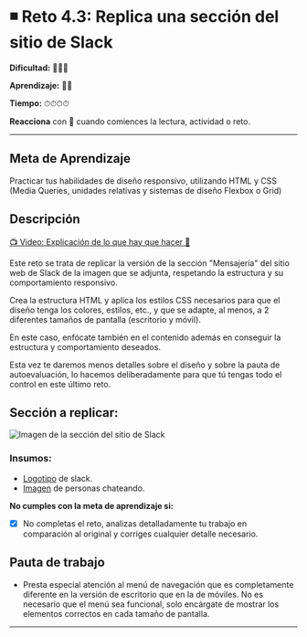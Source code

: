 # ◾ Reto 4.3: Replica una sección del sitio de Slack

**Dificultad:** 🌻🌻🌻 

**Aprendizaje:** 🍯🍯 

**Tiempo:** ⏱⏱⏱⏱ 

**Reacciona** con 👀 cuando comiences la lectura, actividad o reto.

---

## Meta de Aprendizaje

Practicar tus habilidades de diseño responsivo, utilizando HTML y CSS (Media Queries, unidades relativas y sistemas de diseño Flexbox o Grid)

## Descripción

[📺 Video: Explicación de lo que hay que hacer 🌟](https://www.loom.com/share/38d429a4366a4c6dbeb258200b8d71cb)

Este reto se trata de replicar la versión de la sección "Mensajería" del sitio web de Slack de la imagen que se adjunta, respetando la estructura y su comportamiento responsivo.

Crea la estructura HTML y aplica los estilos CSS necesarios para que el diseño tenga los colores, estilos, etc., y que se adapte, al menos, a 2 diferentes tamaños de pantalla (escritorio y móvil).

En este caso, enfócate también en el contenido además en conseguir la estructura y comportamiento deseados.

Esta vez te daremos menos detalles sobre el diseño y sobre la pauta de autoevaluación, lo hacemos deliberadamente para que tú tengas todo el control en este último reto.

## **Sección a replicar:**

![Imagen de la sección del sitio de Slack](https://i.imgur.com/izbx2OH.jpeg)

### **Insumos:**

- [Logotipo](https://i.imgur.com/5aKbiF1.png) de slack.
- [Imagen](https://i.imgur.com/RA1SU7F.jpeg) de personas chateando.

**No cumples con la meta de aprendizaje si:**

- [x] No completas el reto, analizas detalladamente tu trabajo en comparación al original y corriges cualquier detalle necesario.

## Pauta de trabajo

- Presta especial atención al menú de navegación que es completamente diferente en la versión de escritorio que en la de móviles. No es necesario que el menú sea funcional, solo encárgate de mostrar los elementos correctos en cada tamaño de pantalla.

---
